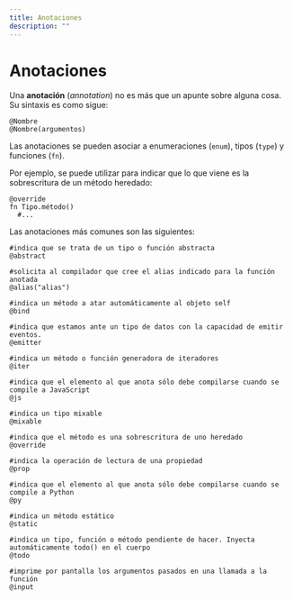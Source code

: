 ```yaml
---
title: Anotaciones
description: ""
---
```


# Anotaciones

Una **anotación** (*annotation*) no es más que un apunte sobre alguna cosa.
Su sintaxis es como sigue:

```
@Nombre
@Nombre(argumentos)
```

Las anotaciones se pueden asociar a enumeraciones (`enum`), tipos (`type`) y funciones (`fn`).

Por ejemplo, se puede utilizar para indicar que lo que viene es la sobrescritura de un método heredado:

```
@override
fn Tipo.método()
  #...
```

Las anotaciones más comunes son las siguientes:

```
#indica que se trata de un tipo o función abstracta
@abstract

#solicita al compilador que cree el alias indicado para la función anotada
@alias("alias")

#indica un método a atar automáticamente al objeto self
@bind

#indica que estamos ante un tipo de datos con la capacidad de emitir eventos.
@emitter

#indica un método o función generadora de iteradores
@iter

#indica que el elemento al que anota sólo debe compilarse cuando se compile a JavaScript
@js

#indica un tipo mixable
@mixable

#indica que el método es una sobrescritura de uno heredado
@override

#indica la operación de lectura de una propiedad
@prop

#indica que el elemento al que anota sólo debe compilarse cuando se compile a Python
@py

#indica un método estático
@static

#indica un tipo, función o método pendiente de hacer. Inyecta automáticamente todo() en el cuerpo
@todo

#imprime por pantalla los argumentos pasados en una llamada a la función
@input
```
